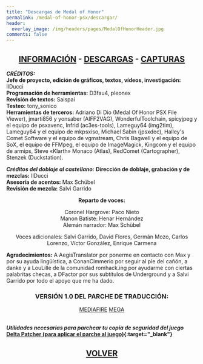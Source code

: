 ```yaml
---
title: "Descargas de Medal of Honor"
permalink: /medal-of-honor-psx/descargar/
header:
  overlay_image: /img/headers/pages/MedalOfHonorHeader.jpg
comments: false
---
```

<h2 style="text-align: center;"><strong><a href="/medal-of-honor-psx/informacion/">INFORMACIÓN</a> - <a href="/medal-of-honor-psx/descargar/">DESCARGAS</a> - <a href="/medal-of-honor-psx/capturas/">CAPTURAS</a></strong></h2>

_**CRÉDITOS:**_  
__Jefe de proyecto, edición de gráficos, textos, vídeos, investigación:__ IlDucci  
__Programación de herramientas:__ D3fau4, pleonex  
__Revisión de textos:__ Saispai  
__Testeo:__ tony_sonico  
__Herramientas de terceros:__ Adriano Di Dio (Medal Of Honor PSX File 
Viewer), jmarti856 y yonsaber (AIFF2VAG), WonderfulToolchain, spicyjpeg y 
el equipo de psxavenc, Infrid (ac3es-tools), Lameguy64 (img2tim), 
Lameguy64 y el equipo de mkpsxiso, Michael Sabin (jpsxdec), Halley's 
Comet Software y el equipo de vgmstream, Chris Bagwell y el equipo de 
SoX, el equipo de FFMpeg, el equipo de ImageMagick, Kingcom y el equipo 
de armips, Steve «Klarth» Monaco (Atlas), RedComet (Cartographer), 
Stenzek (Duckstation).

_**Créditos del doblaje al castellano:**_
__Dirección de doblaje, grabación y de mezclas:__ IlDucci  
__Asesoría de acentos:__ Max Schübel  
__Revisión de mezcla:__ Salvi Garrido

<center>
<b>Reparto de voces:</b><br>

Coronel Hargrove: Paco Nieto<br>
Manon Batiste: Henar Hernández<br>
Alemán narrador: Max Schübel<br>

Voces adicionales: Salvi Garrido, David Flores, Germán Mozo, Carlos Lorenzo, Víctor González, Enrique Carmena<br>
</center>

__Agradecimientos:__ A AegisTranslator por ponerme en contacto con Max y por su ayuda 
lingüística, a ConanCimmerio por seguir al pie del cañón, a danke y a 
LouLille de la comunidad romhack.ing por ayudarme con ciertas palabritas 
checas, a DFactor por sus subtítulos de Underground y a Salvi Garrido por 
todo el apoyo que me ha dado.

<h3 style="text-align: center;">VERSIÓN 1.0 DEL PARCHE DE TRADUCCIÓN:</h3>

<center>
<a href="https://www.mediafire.com/file_premium/3umj3ncpbwl4bzz/MOHPSX_TRADUESP_TTV_1_0.7z/file" class="btn btn--primary btn--x-large" target="_blank">MEDIAFIRE</a> <a href="https://mega.nz/file/AZshBKSY#SEtEREWM9dH1npCQyCJCsaAC14iQaTJrLpnl456dBIM" class="btn btn--primary btn--x-large" target="_blank">MEGA</a>
</center><br>

_**Utilidades necesarias para parchear tu copia de seguridad del juego**_  
**[Delta Patcher (para aplicar el parche al juego)](https://github.com/marco-calautti/DeltaPatcher/releases){:target="_blank"}**

<h2 style="text-align: center;"><a href="/medal-of-honor-psx/"><strong>VOLVER</strong></a></h2>


